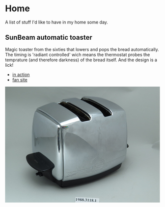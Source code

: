 # Home
A list of stuff I'd like to have in my home some day.

## SunBeam automatic toaster
Magic toaster from the sixties that lowers and pops the bread automatically. The timing is 'radiant controlled' wich means the thermostat probes the temprature (and therefore darkness) of the bread itself. And the design is a lick!
- [in action](https://www.youtube.com/watch?v=1OfxlSG6q5Y)
- [fan site](http://automaticbeyondbelief.org/)

![](img/sunbeam-toaster.jpeg)
